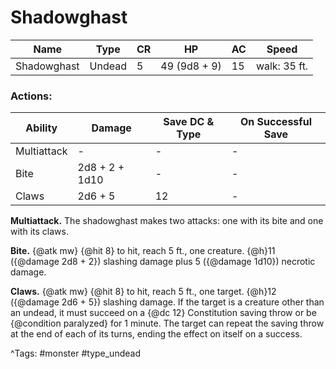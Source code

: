 # Shadowghast

| Name | Type | CR | HP | AC | Speed |
|------|------|----|----|----|-------|
| Shadowghast | Undead | 5 | 49 (9d8 + 9) | 15 | walk: 35 ft. |

### Actions:

| Ability | Damage | Save DC & Type | On Successful Save |
|---------|--------|----------------|--------------------|
| Multiattack | - | - | - |
| Bite | 2d8 + 2 + 1d10 | - | - |
| Claws | 2d6 + 5 | 12 | - |


**Multiattack.** The shadowghast makes two attacks: one with its bite and one with its claws.

**Bite.** {@atk mw} {@hit 8} to hit, reach 5 ft., one creature. {@h}11 ({@damage 2d8 + 2}) slashing damage plus 5 ({@damage 1d10}) necrotic damage.

**Claws.** {@atk mw} {@hit 8} to hit, reach 5 ft., one target. {@h}12 ({@damage 2d6 + 5}) slashing damage. If the target is a creature other than an undead, it must succeed on a {@dc 12} Constitution saving throw or be {@condition paralyzed} for 1 minute. The target can repeat the saving throw at the end of each of its turns, ending the effect on itself on a success.

^Tags: #monster #type_undead